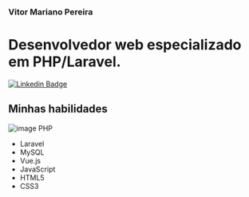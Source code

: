 ### Vitor Mariano Pereira

# Desenvolvedor web especializado em PHP/Laravel.
[![Linkedin Badge](https://img.shields.io/badge/-LinkedIn-blue?style=flat-square&logo=Linkedin&logoColor=white&link=https://www.linkedin.com/in/vitor-mariano-pereira-037b56138/)](https://www.linkedin.com/in/vitor-mariano-pereira-037b56138/)

## Minhas habilidades
![image](https://img.shields.io/badge/Laravel-FF2D20?style=for-the-badge&logo=laravel&logoColor=white) PHP
- Laravel
- MySQL
- Vue.js
- JavaScript
- HTML5
- CSS3
